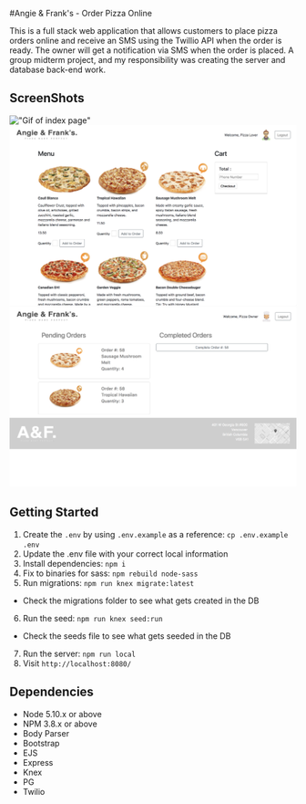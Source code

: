 #Angie & Frank's - Order Pizza Online

This is a full stack web application that allows customers to place pizza orders online and receive an SMS using the Twillio API when the order is ready. The owner will get a notification via SMS when the order is placed. A group midterm project, and my responsibility was creating the server and database back-end work.

## ScreenShots
!["Gif of index page"](https://i.gyazo.com/7448bd67b0260e1303ebf29ad077388b.gif)
!["Screenshots of customer order page"](https://github.com/linyh0207/Angie-Frank-s-Order-Pizza-Online/blob/master/docs/customerOrderPage.png?raw=true)
!["Screenshots of owner page"](https://github.com/linyh0207/Angie-Frank-s-Order-Pizza-Online/blob/master/docs/ownerPage.png?raw=true)

## Getting Started
1. Create the `.env` by using `.env.example` as a reference: `cp .env.example .env`
2. Update the .env file with your correct local information
3. Install dependencies: `npm i`
4. Fix to binaries for sass: `npm rebuild node-sass`
5. Run migrations: `npm run knex migrate:latest`
  - Check the migrations folder to see what gets created in the DB
6. Run the seed: `npm run knex seed:run`
  - Check the seeds file to see what gets seeded in the DB
7. Run the server: `npm run local`
8. Visit `http://localhost:8080/`

## Dependencies
- Node 5.10.x or above
- NPM 3.8.x or above
- Body Parser
- Bootstrap
- EJS
- Express
- Knex
- PG
- Twilio

